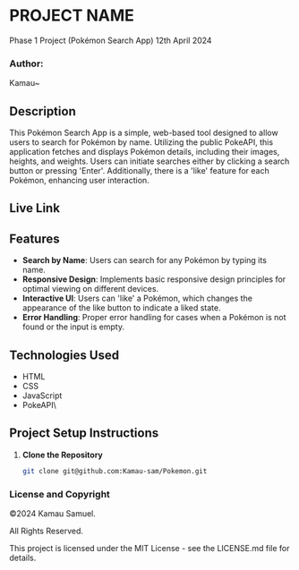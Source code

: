 # PROJECT NAME
Phase 1 Project (Pokémon Search App)
12th April 2024

### Author: 
Kamau~

## Description
This Pokémon Search App is a simple, web-based tool designed to allow users to search for Pokémon by name. Utilizing the public PokeAPI,
this application fetches and displays Pokémon details, including their images, heights, and weights. Users can initiate searches either by 
clicking a search button or pressing 'Enter'. Additionally, there is a 'like' feature for each Pokémon, enhancing user interaction.

## Live Link


## Features
- **Search by Name**: Users can search for any Pokémon by typing its name.
- **Responsive Design**: Implements basic responsive design principles for optimal viewing on different devices.
- **Interactive UI**: Users can 'like' a Pokémon, which changes the appearance of the like button to indicate a liked state.
- **Error Handling**: Proper error handling for cases when a Pokémon is not found or the input is empty.

## Technologies Used
- HTML
- CSS
- JavaScript
- PokeAPI\
  

## Project Setup Instructions

1. **Clone the Repository**
   ```bash
   git clone git@github.com:Kamau-sam/Pokemon.git


### License and Copyright

©2024 Kamau Samuel.

All Rights Reserved.

This project is licensed under the MIT License - see the LICENSE.md file for details.


   
